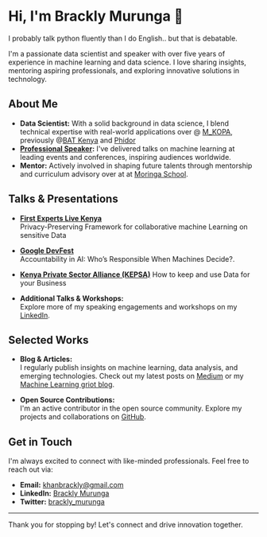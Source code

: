 # Hi, I'm Brackly Murunga  👋

I probably talk python fluently than I do English.. but that is debatable.

I'm a passionate data scientist and speaker with over five years of experience in machine learning and data science. I love sharing insights, mentoring aspiring professionals, and exploring innovative solutions in technology.

## About Me

- **Data Scientist:** With a solid background in data science, I blend technical expertise with real-world applications over @ [M_KOPA](https://www.m-kopa.com/), previously @[BAT Kenya](https://www.batkenya.com/) and [Phidor](https://getlisa.app/login)
- **[Professional Speaker](https://sessionize.com/brackly-murunga):** I've delivered talks on machine learning at leading events and conferences, inspiring audiences worldwide.
- **Mentor:** Actively involved in shaping future talents through mentorship and curriculum advisory over at at [Moringa School](https://moringaschool.com).

## Talks & Presentations

- **[First Experts Live Kenya](https://www.expertslive.ke/team-members/brackly-murunga/)**  
  Privacy-Preserving Framework for collaborative machine Learning on sensitive Data
  
- **[Google DevFest](https://gdg.community.dev/events/details/google-gdg-nairobi-presents-pre-devfest-nairobi-series-responsible-ai/)**  
  Accountability in AI: Who’s Responsible When Machines Decide?.
  
- **[Kenya Private Sector Alliance (KEPSA)](https://x.com/KEPSA_KENYA/status/1666711886052708353)** 
  How to keep and use Data for your Business   

- **Additional Talks & Workshops:**  
  Explore more of my speaking engagements and workshops on my [LinkedIn](https://linkedin.com/in/yourprofile).

## Selected Works

- **Blog & Articles:**  
  I regularly publish insights on machine learning, data analysis, and emerging technologies. Check out my latest posts on [Medium](https://brackly.medium.com/) or my [Machine Learning griot blog](https://mlgriot.com/).

- **Open Source Contributions:**  
  I'm an active contributor in the open source community. Explore my projects and collaborations on [GitHub](https://github.com/Brackly).

## Get in Touch

I'm always excited to connect with like-minded professionals. Feel free to reach out via:

- **Email:** [khanbrackly@gmail.com](mailto:your.khanbrackly@gmail.com)
- **LinkedIn:** [Brackly Murunga](https://www.linkedin.com/in/brackly-murunga-52817311a/)
- **Twitter:** [brackly_murunga](https://x.com/brackly_murunga/status/)

---

Thank you for stopping by! Let's connect and drive innovation together.
